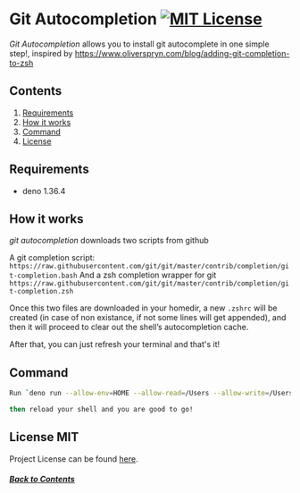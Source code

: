 # Git Autocompletion [![MIT License][license-badge]](LICENSE.md)

_Git Autocompletion_ allows you to install git autocomplete in one simple step!,
inspired by https://www.oliverspryn.com/blog/adding-git-completion-to-zsh

## Contents

1. [Requirements](#requirements)
2. [How it works](#how-it-works)
3. [Command](#command)
4. [License](#license-mit)

## Requirements

- deno 1.36.4

## How it works

_git autocompletion_ downloads two scripts from github

A git completion script: `https://raw.githubusercontent.com/git/git/master/contrib/completion/git-completion.bash`
And a zsh completion wrapper for git `https://raw.githubusercontent.com/git/git/master/contrib/completion/git-completion.zsh`

Once this two files are downloaded in your homedir, a new `.zshrc` will be created
(in case of non existance, if not some lines will get appended), and then
it will proceed to clear out the shell’s autocompletion cache.

After that, you can just refresh your terminal and that's it!

## Command

```bash
Run `deno run --allow-env=HOME --allow-read=/Users --allow-write=/Users --allow-net=raw.githubusercontent.com main.ts`

then reload your shell and you are good to go!
```

## License MIT

Project License can be found [here](LICENSE.md).

[license-badge]: https://img.shields.io/badge/license-MIT-007EC7.svg

##### [Back to Contents](#contents)

```

```
